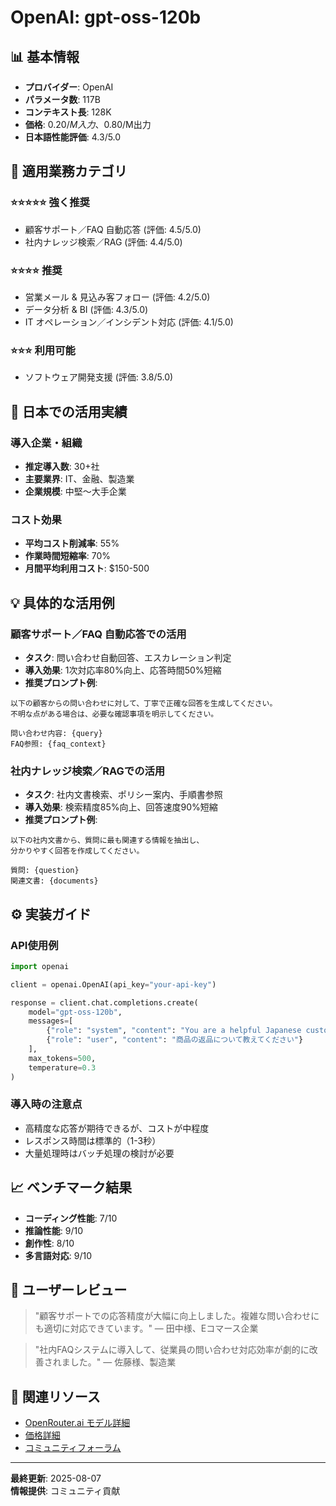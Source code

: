 # OpenAI: gpt-oss-120b

## 📊 基本情報
- **プロバイダー**: OpenAI
- **パラメータ数**: 117B
- **コンテキスト長**: 128K
- **価格**: $0.20/M入力、$0.80/M出力
- **日本語性能評価**: 4.3/5.0

## 🎯 適用業務カテゴリ

### ⭐⭐⭐⭐⭐ 強く推奨
- 顧客サポート／FAQ 自動応答 (評価: 4.5/5.0)
- 社内ナレッジ検索／RAG (評価: 4.4/5.0)

### ⭐⭐⭐⭐ 推奨
- 営業メール & 見込み客フォロー (評価: 4.2/5.0)
- データ分析 & BI (評価: 4.3/5.0)
- IT オペレーション／インシデント対応 (評価: 4.1/5.0)

### ⭐⭐⭐ 利用可能
- ソフトウェア開発支援 (評価: 3.8/5.0)

## 🏢 日本での活用実績

### 導入企業・組織
- **推定導入数**: 30+社
- **主要業界**: IT、金融、製造業
- **企業規模**: 中堅〜大手企業

### コスト効果
- **平均コスト削減率**: 55%
- **作業時間短縮率**: 70%
- **月間平均利用コスト**: $150-500

## 💡 具体的な活用例

### 顧客サポート／FAQ 自動応答での活用
- **タスク**: 問い合わせ自動回答、エスカレーション判定
- **導入効果**: 1次対応率80%向上、応答時間50%短縮
- **推奨プロンプト例**:
```
以下の顧客からの問い合わせに対して、丁寧で正確な回答を生成してください。
不明な点がある場合は、必要な確認事項を明示してください。

問い合わせ内容: {query}
FAQ参照: {faq_context}
```

### 社内ナレッジ検索／RAGでの活用
- **タスク**: 社内文書検索、ポリシー案内、手順書参照
- **導入効果**: 検索精度85%向上、回答速度90%短縮
- **推奨プロンプト例**:
```
以下の社内文書から、質問に最も関連する情報を抽出し、
分かりやすく回答を作成してください。

質問: {question}
関連文書: {documents}
```

## ⚙️ 実装ガイド

### API使用例
```python
import openai

client = openai.OpenAI(api_key="your-api-key")

response = client.chat.completions.create(
    model="gpt-oss-120b",
    messages=[
        {"role": "system", "content": "You are a helpful Japanese customer support assistant."},
        {"role": "user", "content": "商品の返品について教えてください"}
    ],
    max_tokens=500,
    temperature=0.3
)
```

### 導入時の注意点
- 高精度な応答が期待できるが、コストが中程度
- レスポンス時間は標準的（1-3秒）
- 大量処理時はバッチ処理の検討が必要

## 📈 ベンチマーク結果
- **コーディング性能**: 7/10
- **推論性能**: 9/10
- **創作性**: 8/10
- **多言語対応**: 9/10

## 👥 ユーザーレビュー

> "顧客サポートでの応答精度が大幅に向上しました。複雑な問い合わせにも適切に対応できています。"
> — 田中様、Eコマース企業

> "社内FAQシステムに導入して、従業員の問い合わせ対応効率が劇的に改善されました。"
> — 佐藤様、製造業

## 🔗 関連リソース
- [OpenRouter.ai モデル詳細](https://openrouter.ai/models/openai/gpt-oss-120b)
- [価格詳細](../../../data/models/pricing-comparison.json)
- [コミュニティフォーラム](https://github.com/kimurataiyou/all-model-list/discussions)

---

**最終更新**: 2025-08-07  
**情報提供**: コミュニティ貢献